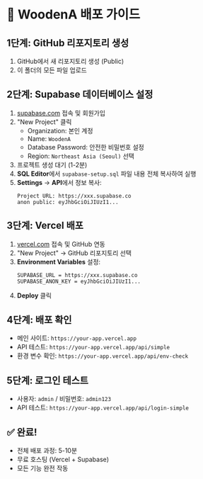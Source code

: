 # 🚀 WoodenA 배포 가이드

## 1단계: GitHub 리포지토리 생성
1. GitHub에서 새 리포지토리 생성 (Public)
2. 이 폴더의 모든 파일 업로드

## 2단계: Supabase 데이터베이스 설정
1. [supabase.com](https://supabase.com) 접속 및 회원가입
2. "New Project" 클릭
   - Organization: 본인 계정
   - Name: `WoodenA`
   - Database Password: 안전한 비밀번호 설정
   - Region: `Northeast Asia (Seoul)` 선택
3. 프로젝트 생성 대기 (1-2분)
4. **SQL Editor**에서 `supabase-setup.sql` 파일 내용 전체 복사하여 실행
5. **Settings** → **API**에서 정보 복사:
   ```
   Project URL: https://xxx.supabase.co
   anon public: eyJhbGciOiJIUzI1...
   ```

## 3단계: Vercel 배포
1. [vercel.com](https://vercel.com) 접속 및 GitHub 연동
2. "New Project" → GitHub 리포지토리 선택
3. **Environment Variables** 설정:
   ```
   SUPABASE_URL = https://xxx.supabase.co
   SUPABASE_ANON_KEY = eyJhbGciOiJIUzI1...
   ```
4. **Deploy** 클릭

## 4단계: 배포 확인
- 메인 사이트: `https://your-app.vercel.app`
- API 테스트: `https://your-app.vercel.app/api/simple`
- 환경 변수 확인: `https://your-app.vercel.app/api/env-check`

## 5단계: 로그인 테스트
- 사용자: `admin` / 비밀번호: `admin123`
- API 테스트: `https://your-app.vercel.app/api/login-simple`

## ✅ 완료!
- 전체 배포 과정: 5-10분
- 무료 호스팅 (Vercel + Supabase)
- 모든 기능 완전 작동